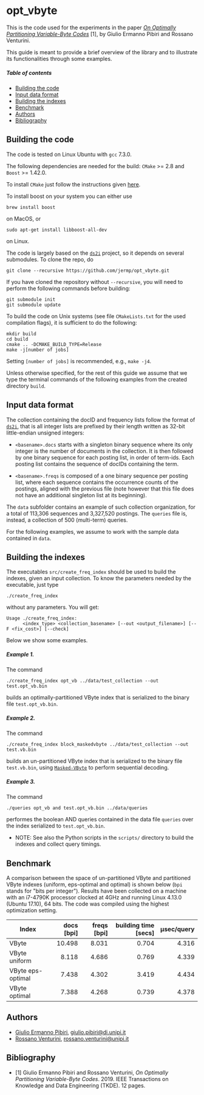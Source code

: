opt_vbyte
=========

This is the code used for the experiments in the paper [*On Optimally Partitioning Variable-Byte Codes*](http://pages.di.unipi.it/pibiri/papers/TKDE19.pdf) [1], by Giulio Ermanno Pibiri and Rossano Venturini.

This guide is meant to provide a brief overview of the library and to illustrate its functionalities through some examples.
##### Table of contents
* [Building the code](#building-the-code)
* [Input data format](#input-data-format)
* [Building the indexes](#building-the-indexes)
* [Benchmark](#benchmark)
* [Authors](#authors)
* [Bibliography](#bibliography)

Building the code
-----------------

The code is tested on Linux Ubuntu with `gcc` 7.3.0.

The following dependencies are needed for the build: `CMake` >= 2.8 and `Boost` >= 1.42.0.

To install `CMake` just follow the instructions given [here](https://cmake.org/install/).

To install boost on your system you can either use

	brew install boost

on MacOS, or

	sudo apt-get install libboost-all-dev

on Linux.

The code is largely based on the [`ds2i`](https://github.com/ot/ds2i) project, so it depends on several submodules.
To clone the repo, do

	git clone --recursive https://github.com/jermp/opt_vbyte.git
	
If you have cloned the repository without `--recursive`, you will need to perform the following commands before
building:

    git submodule init
    git submodule update

To build the code on Unix systems (see file `CMakeLists.txt` for the used compilation flags), it is sufficient to do the following:

    mkdir build
    cd build
    cmake .. -DCMAKE_BUILD_TYPE=Release
    make -j[number of jobs]

Setting `[number of jobs]` is recommended, e.g., `make -j4`.

Unless otherwise specified, for the rest of this guide we assume that we type the terminal commands of the following examples from the created directory `build`.


Input data format
-----------------
The collection containing the docID and frequency lists follow the format of [`ds2i`](https://github.com/ot/ds2i), that is all integer lists are prefixed by their length written as 32-bit little-endian unsigned integers:

* `<basename>.docs` starts with a singleton binary sequence where its only
  integer is the number of documents in the collection. It is then followed by
  one binary sequence for each posting list, in order of term-ids. Each posting
  list contains the sequence of docIDs containing the term.

* `<basename>.freqs` is composed of a one binary sequence per posting list, where
  each sequence contains the occurrence counts of the postings, aligned with the
  previous file (note however that this file does not have an additional
  singleton list at its beginning).

The `data` subfolder contains an example of such collection organization, for a total of 113,306 sequences and 3,327,520 postings. The `queries` file is, instead, a collection of 500 (multi-term) queries.

For the following examples, we assume to work with the sample data contained in `data`.

Building the indexes
--------------------

The executables `src/create_freq_index` should be used to build the indexes, given an input collection. To know the parameters needed by the executable, just type

    ./create_freq_index

without any parameters. You will get:

    Usage ./create_freq_index:
          <index_type> <collection_basename> [--out <output_filename>] [--F <fix_cost>] [--check]

Below we show some examples.

##### Example 1.
The command

    ./create_freq_index opt_vb ../data/test_collection --out test.opt_vb.bin

builds an optimally-partitioned VByte index that is serialized to the binary file `test.opt_vb.bin`.

##### Example 2.
The command

    ./create_freq_index block_maskedvbyte ../data/test_collection --out test.vb.bin

builds an un-partitioned VByte index that is serialized to the binary file `test.vb.bin`, using [`Masked-VByte`](https://github.com/lemire/MaskedVByte.git) to perform sequential decoding.

##### Example 3.
The command

    ./queries opt_vb and test.opt_vb.bin ../data/queries

performes the boolean AND queries contained in the data file `queries` over the index serialized to `test.opt_vb.bin`.

* NOTE: See also the Python scripts in the `scripts/` directory to build the indexes and collect query timings.

Benchmark
---------

A comparison between the space of un-partitioned VByte and partitioned VByte indexes (uniform, eps-optimal and optimal) is shown below (`bpi` stands for "bits per integer"). Results have been collected on a machine with an i7-4790K processor clocked at 4GHz and running Linux 4.13.0 (Ubuntu 17.10), 64 bits. The code was compiled using the highest optimization setting.

|     **Index**     |**docs [bpi]**  |**freqs [bpi]**  |**building time [secs]**| **µsec/query** |
|-------------------|---------------:|----------------:|-----------------------:|---------------:|
|VByte              |10.498          | 8.031           |    0.704               |   4.316        |
|VByte uniform      | 8.118          | 4.686           |    0.769               |   4.339        |
|VByte eps-optimal  | 7.438          | 4.302           |    3.419               |   4.434        |
|VByte optimal      | 7.388          | 4.268           |    0.739               |   4.378        |

Authors
-------
* [Giulio Ermanno Pibiri](http://pages.di.unipi.it/pibiri/), <giulio.pibiri@di.unipi.it>
* [Rossano Venturini](http://pages.di.unipi.it/rossano/), <rossano.venturini@unipi.it>

Bibliography
------------
* [1] Giulio Ermanno Pibiri and Rossano Venturini, *On Optimally Partitioning Variable-Byte Codes*. 2019. IEEE Transactions on Knowledge and Data Engineering (TKDE). 12 pages.
